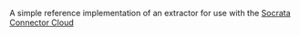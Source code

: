 A simple reference implementation of an extractor for use with the [Socrata Connector Cloud](http://www.socrata.com/platform/connector-cloud)
